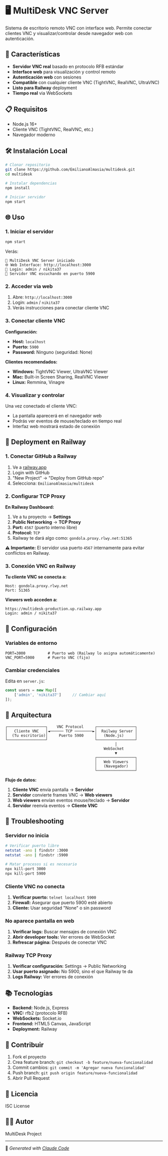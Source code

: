 # 🖥️ MultiDesk VNC Server

Sistema de escritorio remoto VNC con interface web. Permite conectar clientes VNC y visualizar/controlar desde navegador web con autenticación.

## 🚀 Características

- **Servidor VNC real** basado en protocolo RFB estándar
- **Interface web** para visualización y control remoto
- **Autenticación web** con sesiones
- **Compatible** con cualquier cliente VNC (TightVNC, RealVNC, UltraVNC)
- **Listo para Railway** deployment
- **Tiempo real** via WebSockets

## 📋 Requisitos

- Node.js 16+
- Cliente VNC (TightVNC, RealVNC, etc.)
- Navegador moderno

## 🛠️ Instalación Local

```bash
# Clonar repositorio
git clone https://github.com/EmilianoAlmasia/multidesk.git
cd multidesk

# Instalar dependencias
npm install

# Iniciar servidor
npm start
```

## 🌐 Uso

### 1. Iniciar el servidor
```bash
npm start
```

Verás:
```
🚀 MultiDesk VNC Server iniciado
🌐 Web Interface: http://localhost:3000
👤 Login: admin / nikita37
🔌 Servidor VNC escuchando en puerto 5900
```

### 2. Acceder via web
1. Abre: `http://localhost:3000`
2. Login: `admin` / `nikita37`
3. Verás instrucciones para conectar cliente VNC

### 3. Conectar cliente VNC
**Configuración:**
- **Host:** `localhost`
- **Puerto:** `5900`
- **Password:** Ninguno (seguridad: None)

**Clientes recomendados:**
- **Windows:** TightVNC Viewer, UltraVNC Viewer
- **Mac:** Built-in Screen Sharing, RealVNC Viewer  
- **Linux:** Remmina, Vinagre

### 4. Visualizar y controlar
Una vez conectado el cliente VNC:
- La pantalla aparecerá en el navegador web
- Podrás ver eventos de mouse/teclado en tiempo real
- Interfaz web mostrará estado de conexión

## 🚂 Deployment en Railway

### 1. Conectar GitHub a Railway
1. Ve a [railway.app](https://railway.app)
2. Login with GitHub
3. "New Project" → "Deploy from GitHub repo"
4. Selecciona: `EmilianoAlmasia/multidesk`

### 2. Configurar TCP Proxy
**En Railway Dashboard:**
1. Ve a tu proyecto → **Settings**
2. **Public Networking** → **TCP Proxy**
3. **Port:** `4567` (puerto interno libre)
4. **Protocol:** `TCP`
5. Railway te dará algo como: `gondola.proxy.rlwy.net:51365`

**⚠️ Importante:** El servidor usa puerto `4567` internamente para evitar conflictos en Railway.

### 3. Conexión VNC en Railway
**Tu cliente VNC se conecta a:**
```
Host: gondola.proxy.rlwy.net
Port: 51365
```

**Viewers web acceden a:**
```
https://multidesk-production.up.railway.app
Login: admin / nikita37
```

## 🔧 Configuración

### Variables de entorno
```env
PORT=3000          # Puerto web (Railway lo asigna automáticamente)
VNC_PORT=5900      # Puerto VNC (fijo)
```

### Cambiar credenciales
Edita en `server.js`:
```javascript
const users = new Map([
    ['admin', 'nikita37']     // Cambiar aquí
]);
```

## 📡 Arquitectura

```
┌─────────────────┐    VNC Protocol     ┌─────────────────┐
│   Cliente VNC   │◄────── TCP ────────►│  Railway Server │
│  (Tu escritorio)│     Puerto 5900     │   (Node.js)     │
└─────────────────┘                     └─────────────────┘
                                                 │
                                            WebSocket
                                                 ▼
                                        ┌─────────────────┐
                                        │   Web Viewers   │
                                        │   (Navegador)   │
                                        └─────────────────┘
```

**Flujo de datos:**
1. **Cliente VNC** envía pantalla → **Servidor** 
2. **Servidor** convierte frames VNC → **Web viewers**
3. **Web viewers** envían eventos mouse/teclado → **Servidor**
4. **Servidor** reenvía eventos → **Cliente VNC**

## 🐛 Troubleshooting

### Servidor no inicia
```bash
# Verificar puerto libre
netstat -ano | findstr :3000
netstat -ano | findstr :5900

# Matar procesos si es necesario
npx kill-port 3000
npx kill-port 5900
```

### Cliente VNC no conecta
1. **Verificar puerto:** `telnet localhost 5900`
2. **Firewall:** Asegurar que puerto 5900 esté abierto
3. **Cliente:** Usar seguridad "None" o sin password

### No aparece pantalla en web
1. **Verificar logs:** Buscar mensajes de conexión VNC
2. **Abrir developer tools:** Ver errores de WebSocket
3. **Refrescar página:** Después de conectar VNC

### Railway TCP Proxy
1. **Verificar configuración:** Settings → Public Networking
2. **Usar puerto asignado:** No 5900, sino el que Railway te da
3. **Logs Railway:** Ver errores de conexión

## 📚 Tecnologías

- **Backend:** Node.js, Express
- **VNC:** rfb2 (protocolo RFB)
- **WebSockets:** Socket.io
- **Frontend:** HTML5 Canvas, JavaScript
- **Deployment:** Railway

## 🤝 Contribuir

1. Fork el proyecto
2. Crea feature branch: `git checkout -b feature/nueva-funcionalidad`
3. Commit cambios: `git commit -m 'Agregar nueva funcionalidad'`
4. Push branch: `git push origin feature/nueva-funcionalidad`
5. Abrir Pull Request

## 📝 Licencia

ISC License

## 👨‍💻 Autor

MultiDesk Project

---

🤖 *Generated with [Claude Code](https://claude.ai/code)*